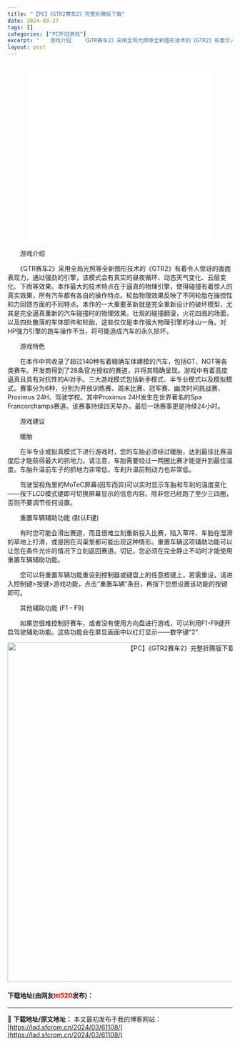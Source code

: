 ```yaml
---
title: "【PC】《GTR2赛车2》完整折腾版下载"
date: 2024-03-27
tags: []
categories: ["PC怀旧游戏"]
excerpt: "　　游戏介绍 　　《GTR赛车2》采用全局光照等全新图形技术的《GTR2》有着令人惊讶的画面表现力，通过强劲的引擎，该模式会有真实的昼夜循环、动态天气变化、云层变化、下雨等效果。本作最大的技术特点在于逼真的物理引擎，使得碰撞有着惊人的真实效果，所有汽车都有各自的操作特点。轮胎物理效果反映了不同轮胎在&hellip;"
layout: post
---
```


 <p style="text-align: center;"><iframe allowfullscreen="true" border="0" frameborder="0" framespacing="0" height="400" scrolling="no" src="//player.bilibili.com/player.html?aid=88536385&amp;bvid=BV1t7411V7Xr&amp;cid=151218041&amp;page=1" width="410"></iframe></p> <p>　　游戏介绍</p> <p>　　《GTR赛车2》采用全局光照等全新图形技术的《GTR2》有着令人惊讶的画面表现力，通过强劲的引擎，该模式会有真实的昼夜循环、动态天气变化、云层变化、下雨等效果。本作最大的技术特点在于逼真的物理引擎，使得碰撞有着惊人的真实效果，所有汽车都有各自的操作特点。轮胎物理效果反映了不同轮胎在操控性和力回馈方面的不同特点。本作的一大重要革新就是完全重新设计的破坏模型，尤其是完全逼真重新的汽车碰撞时的物理效果。壮观的碰撞翻滚，火花四溅的场面，以及四处散落的车体部件和轮胎，这些仅仅是本作强大物理引擎的冰山一角。对HP强力引擎的跑车操作不当，将可能造成汽车的永久损坏。</p> <p>　　游戏特色</p> <p>　　在本作中共收录了超过140种有着精确车体建模的汽车，包括GT、NGT等各类赛车。开发商得到了28条官方授权的赛道，并将其精确呈现。游戏中有着高度逼真且具有对抗性的AI对手。三大游戏模式包括新手模式、半专业模式以及模拟模式。赛事分为6种，分别为开放训练赛、周末比赛、冠军赛、幽灵时间挑战赛、Proximus 24H、驾驶学校。其中Proximus 24H发生在世界著名的Spa Francorchamps赛道。该赛事持续四天举办，最后一场赛事更是持续24小时。</p> <p>　　游戏建议</p> <p>　　暖胎</p> <p>　　在半专业或拟真模式下进行游戏时，您的车胎必须经过暖胎，达到最佳比赛温度后才能获得最大的抓地力。请注意，车胎需要经过一两圈比赛才能提升到最佳温度。车胎升温前车子的抓地力非常低，车刹升温前制动力也非常低。</p> <p>　　驾驶室视角里的MoTeC屏幕(因车而异)可以实时显示车胎和车刹的温度变化&mdash;&mdash;按下LCD模式键即可切换屏幕显示的信息内容。除非您已经跑了至少三四圈，否则不要调节任何设置。</p> <p>　　重置车辆辅助功能 (默认E键)</p> <p>　　有时您可能会滑出赛道，而且很难立刻重新投入比赛，陷入草坪、车胎在湿滑的草地上打滑，或是困在沟渠里都可能出现这种情形。重置车辆这项辅助功能可以让您在条件允许的情况下立刻返回赛道。切记，您必须在完全静止不动时才能使用重置车辆辅助功能。</p> <p>　　您可以将重置车辆功能重设到控制器或键盘上的任意按键上，若需重设，请进入控制键&gt;按键&gt;游戏功能，点击&ldquo;重置车辆&rdquo;条目，再按下您想设置该功能的按键即可。</p> <p>　　其他辅助功能 (F1 - F9)</p> <p>　　如果您很难控制好赛车，或者没有使用方向盘进行游戏，可以利用F1-F9键开启驾驶辅助功能。这些功能会在屏显画面中以红灯显示&mdash;&mdash;数字键&ldquo;2&quot;.</p> <p align="center"><img align="" border="0" src="https://lad.sfcrom.cn/wp-content/uploads/2024/03/20240327_660437df5c494.jpg" width="760" alt="【PC】《GTR2赛车2》完整折腾版下载" /></p> <p><h4>下载地址(由网友<font color="red">ttt520</font>发布)：</h4></p> 

---
📖 **下载地址/原文地址：** 本文最初发布于我的博客网站：[https://lad.sfcrom.cn/2024/03/61108/](https://lad.sfcrom.cn/2024/03/61108/)
